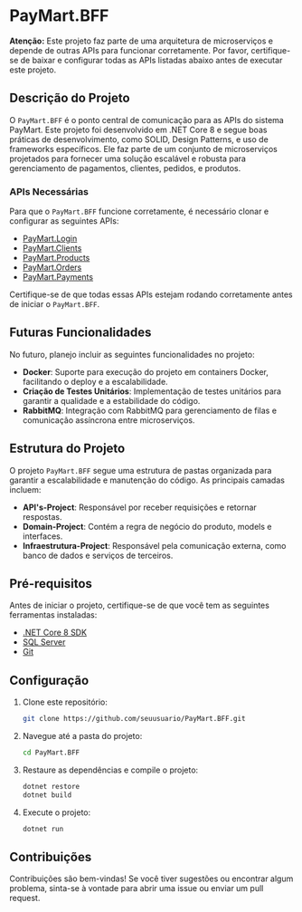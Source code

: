 # PayMart.BFF

**Atenção:** Este projeto faz parte de uma arquitetura de microserviços e depende de outras APIs para funcionar corretamente. Por favor, certifique-se de baixar e configurar todas as APIs listadas abaixo antes de executar este projeto.

## Descrição do Projeto

O `PayMart.BFF` é o ponto central de comunicação para as APIs do sistema PayMart. Este projeto foi desenvolvido em .NET Core 8 e segue boas práticas de desenvolvimento, como SOLID, Design Patterns, e uso de frameworks específicos. Ele faz parte de um conjunto de microserviços projetados para fornecer uma solução escalável e robusta para gerenciamento de pagamentos, clientes, pedidos, e produtos.

### APIs Necessárias

Para que o `PayMart.BFF` funcione corretamente, é necessário clonar e configurar as seguintes APIs:

- [PayMart.Login](https://github.com/giovannialopes/PayMart.Login)
- [PayMart.Clients](https://github.com/giovannialopes/PayMart.Clients)
- [PayMart.Products](https://github.com/giovannialopes/PayMart.Products)
- [PayMart.Orders](https://github.com/giovannialopes/PayMart.Orders)
- [PayMart.Payments](https://github.com/giovannialopes/PayMart.Payments)

Certifique-se de que todas essas APIs estejam rodando corretamente antes de iniciar o `PayMart.BFF`.

## Futuras Funcionalidades

No futuro, planejo incluir as seguintes funcionalidades no projeto:

- **Docker**: Suporte para execução do projeto em containers Docker, facilitando o deploy e a escalabilidade.
- **Criação de Testes Unitários**: Implementação de testes unitários para garantir a qualidade e a estabilidade do código.
- **RabbitMQ**: Integração com RabbitMQ para gerenciamento de filas e comunicação assíncrona entre microserviços.

## Estrutura do Projeto

O projeto `PayMart.BFF` segue uma estrutura de pastas organizada para garantir a escalabilidade e manutenção do código. As principais camadas incluem:

- **API's-Project**: Responsável por receber requisições e retornar respostas.
- **Domain-Project**: Contém a regra de negócio do produto, models e interfaces.
- **Infraestrutura-Project**: Responsável pela comunicação externa, como banco de dados e serviços de terceiros.

## Pré-requisitos

Antes de iniciar o projeto, certifique-se de que você tem as seguintes ferramentas instaladas:

- [.NET Core 8 SDK](https://dotnet.microsoft.com/download/dotnet/8.0)
- [SQL Server](https://www.microsoft.com/pt-br/sql-server/sql-server-downloads)
- [Git](https://git-scm.com/)

## Configuração

1. Clone este repositório:

    ```bash
    git clone https://github.com/seuusuario/PayMart.BFF.git
    ```

2. Navegue até a pasta do projeto:

    ```bash
    cd PayMart.BFF
    ```

3. Restaure as dependências e compile o projeto:

    ```bash
    dotnet restore
    dotnet build
    ```

4. Execute o projeto:

    ```bash
    dotnet run
    ```

## Contribuições

Contribuições são bem-vindas! Se você tiver sugestões ou encontrar algum problema, sinta-se à vontade para abrir uma issue ou enviar um pull request.

